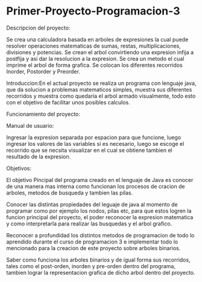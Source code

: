 # Primer-Proyecto-Programacion-3

Descripcion del proyecto:

Se crea una calculadora basada en arboles de expresiones la cual puede resolver operaciones matematicas de sumas, restas, multiplicaciones, divisiones y potencias.
Se crean el arbol convirtiendo una expresion infija a postfija y asi dar la resolucion a la expresion. Se crea un metodo el cual imprime el arbol de forma grafica. Se colocan los diferentes recorridos Inorder, Postorder y Preorder.

Introduccion:En el actual proyecto se realiza un programa con lenguaje java, que da solucion a problemas matematicos simples, muestra sus diferentes recorridos y muestra como quedaria el arbol armado visualmente, todo esto con el objetivo de facilitar unos posibles calculos.

Funcionamiento del proyecto:

Manual de usuario:

Ingresar la expresion separada por espacion para que funcione, luego ingresar los valores de las variables si es necesario, luego se escoge el recorrido que se necsita visualizar en el cual se obtiene tambien el resultado de la expresion.

Objetivos:


El objetivo Pincipal del programa creado en el lenguaje de Java es conocer de una manera mas interna como funcionan los procesos de cracion de arboles, metodos de busqueda y tambien las pilas.

Conocer las distintas propiedades del leguaje de java al momento de programar como por ejemplo los nodos, pilas etc, para que estos logren la funcion principal del proyecto, el poder reconocer la expresion matematica y como interpretarla para realizar las busquedas y el arbol grafico.

Reconocer a profundidad los distintos metodos de programacion de todo lo aprendido durante el curso de programacion 3 e implementar todo lo mencionado para la creacion de este proyecto sobre arboles binarios.

Saber como funciona los arboles binarios y de igual forma sus recorridos, tales como el post-orden, inorden y pre-orden dentro del programa, tambien lograr la representacion grafica de dicho arbol dentro del proyecto.
